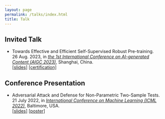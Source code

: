 ```yaml
---
layout: page
permalink: /talks/index.html
title: Talk
---
```


## Invited Talk
- Towards Effective and Efficient Self-Supervised Robust Pre-training. <br/> 26 Aug. 2023, in [*the 1st International Conference on AI-generated Content (AIGC 2023)*](https://icaigc.org/), Shanghai, China. <br/> [[slides]](/file/talk/Slides_AIGC23_Aug_26th_Formal.pdf) [[certification]](/file/Certificate%20of%20invited%20speaker-Dr.%20XIlie%20Xu.pdf) 

## Conference Presentation
- Adversarial Attack and Defense for Non-Parametric Two-Sample Tests. <br/> 21 July 2022, in [*International Conference on Machine Learning (ICML 2022)*](https://icml.cc/Conferences/2020), Baltimore, USA. <br/> [[slides]](https://icml.cc/media/icml-2022/Slides/17058_EBEjIND.pdf) [[poster]](https://icml.cc/media/PosterPDFs/ICML%202022/aba3b6fd5d186d28e06ff97135cade7f.png?t=1657264555.9033003)